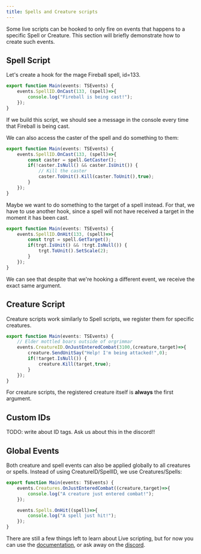 ```yaml
---
title: Spells and Creature scripts
---
```


Some live scripts can be hooked to only fire on events that happens to a specific Spell or Creature. This section will briefly demonstrate how to create such events.

## Spell Script

Let's create a hook for the mage Fireball spell, id=133.

```ts
export function Main(events: TSEvents) {
    events.SpellID.OnCast(133, (spell)=>{
        console.log("Fireball is being cast!");
    });
}
```

If we build this script, we should see a message in the console every time that Fireball is being cast.

We can also access the caster of the spell and do something to them:

```ts
export function Main(events: TSEvents) {
    events.SpellID.OnCast(133, (spell)=>{
        const caster = spell.GetCaster();
        if(!caster.IsNull() && caster.IsUnit()) {
            // Kill the caster
            caster.ToUnit().Kill(caster.ToUnit(),true);
        }
    });
}
```

Maybe we want to do something to the target of a spell instead. For that, we have to use another hook, since a spell will not have received a target in the moment it has been cast.

```ts
export function Main(events: TSEvents) {
    events.SpellID.OnHit(133, (spell)=>{
        const trgt = spell.GetTarget();
        if(trgt.IsUnit() && !trgt.IsNull()) {
            trgt.ToUnit().SetScale(2);
        }
    });
}
```

We can see that despite that we're hooking a different event, we receive the exact same argument.

## Creature Script

Creature scripts work similarly to Spell scripts, we register them for specific creatures.

```ts
export function Main(events: TSEvents) {
    // Elder mottled boars outside of orgrimmar
    events.CreatureID.OnJustEnteredCombat(3100,(creature,target)=>{
        creature.SendUnitSay("Help! I'm being attacked!",0);
        if(!target.IsNull()) {
            creature.Kill(target,true);
        }
    });
}
```

For creature scripts, the registered creature itself is **always** the first argument.

## Custom IDs

TODO: write about ID tags. Ask us about this in the discord!!

## Global Events

Both creature and spell events can also be applied globally to all creatures or spells. Instead of using CreatureID/SpellID, we use Creatures/Spells:

```ts
export function Main(events: TSEvents) {
    events.Creatures.OnJustEnteredCombat((creature,target)=>{
        console.log("A creature just entered combat!");
    });

    events.Spells.OnHit((spell)=>{
        console.log("A spell just hit!");
    });
}
```

There are still a few things left to learn about Live scripting, but for now you can use the [documentation](../../documentation/live-scripts/), or ask away on the [discord](https://discord.gg/M89n6TZh9x).
